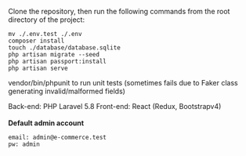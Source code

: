 Clone the repository, then run the following commands from the root directory of the project:

```
mv ./.env.test ./.env
composer install
touch ./database/database.sqlite
php artisan migrate --seed
php artisan passport:install
php artisan serve
```

vendor/bin/phpunit to run unit tests (sometimes fails due to Faker class generating invalid/malformed fields)

Back-end: PHP Laravel 5.8
Front-end: React (Redux, Bootstrapv4)
<br />
<br />
<b>Default admin account</b>
```
email: admin@e-commerce.test
pw: admin
```
